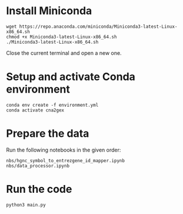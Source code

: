 # Install Miniconda

```
wget https://repo.anaconda.com/miniconda/Miniconda3-latest-Linux-x86_64.sh
chmod +x Miniconda3-latest-Linux-x86_64.sh
./Miniconda3-latest-Linux-x86_64.sh
```

Close the current terminal and open a new one.

# Setup and activate Conda environment

```
conda env create -f environment.yml
conda activate cna2gex
```

# Prepare the data

Run the following notebooks in the given order:

```
nbs/hgnc_symbol_to_entrezgene_id_mapper.ipynb
nbs/data_processor.ipynb
```

# Run the code

```
python3 main.py
```
